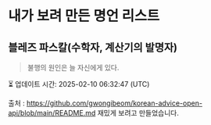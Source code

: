 # 내가 보려 만든 명언 리스트

##  블레즈 파스칼(수학자, 계산기의 발명자)
> 불행의 원인은 늘 자신에게 있다.


⏳ 업데이트 시간: 2025-02-10 06:32:47 (UTC)

출처 : https://github.com/gwongibeom/korean-advice-open-api/blob/main/README.md
재밌게 보려고 만들었습니다.
